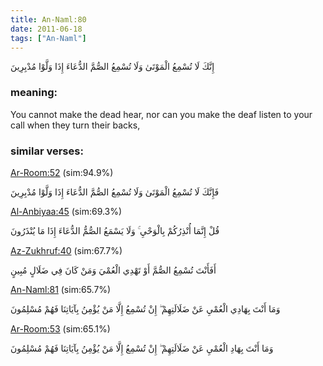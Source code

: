 ```yaml
---
title: An-Naml:80
date: 2011-06-18
tags: ["An-Naml"]
---
```

إِنَّكَ لَا تُسْمِعُ الْمَوْتَىٰ وَلَا تُسْمِعُ الصُّمَّ الدُّعَاءَ إِذَا وَلَّوْا مُدْبِرِينَ
### meaning: 
You cannot make the dead hear, nor can you make the deaf listen to your call when they turn their backs,
### similar verses: 

[Ar-Room:52](/30/52) (sim:94.9%)

فَإِنَّكَ لَا تُسْمِعُ الْمَوْتَىٰ وَلَا تُسْمِعُ الصُّمَّ الدُّعَاءَ إِذَا وَلَّوْا مُدْبِرِينَ

[Al-Anbiyaa:45](/21/45) (sim:69.3%)

قُلْ إِنَّمَا أُنْذِرُكُمْ بِالْوَحْيِ ۚ وَلَا يَسْمَعُ الصُّمُّ الدُّعَاءَ إِذَا مَا يُنْذَرُونَ

[Az-Zukhruf:40](/43/40) (sim:67.7%)

أَفَأَنْتَ تُسْمِعُ الصُّمَّ أَوْ تَهْدِي الْعُمْيَ وَمَنْ كَانَ فِي ضَلَالٍ مُبِينٍ

[An-Naml:81](/27/81) (sim:65.7%)

وَمَا أَنْتَ بِهَادِي الْعُمْيِ عَنْ ضَلَالَتِهِمْ ۖ إِنْ تُسْمِعُ إِلَّا مَنْ يُؤْمِنُ بِآيَاتِنَا فَهُمْ مُسْلِمُونَ

[Ar-Room:53](/30/53) (sim:65.1%)

وَمَا أَنْتَ بِهَادِ الْعُمْيِ عَنْ ضَلَالَتِهِمْ ۖ إِنْ تُسْمِعُ إِلَّا مَنْ يُؤْمِنُ بِآيَاتِنَا فَهُمْ مُسْلِمُونَ
